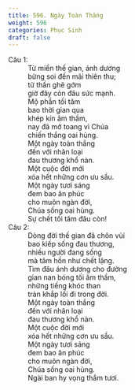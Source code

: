 ```yaml
---
title: 596. Ngày Toàn Thắng
weight: 596
categories: Phục Sinh
draft: false
---
```

<dl><dt>Câu 1:</dt><dd data-verse="1">Từ miền thế gian, ánh dương <br/>bừng soi đến mãi thiên thu; <br/>tử thần ghê gớm <br/>giờ đây còn đâu sức mạnh. <br/>Mộ phần tối tăm <br/>bao thời gian qua <br/>khép kín âm thầm, <br/>nay đã mở toang vì Chúa <br/>chiến thắng oai hùng. <br/>Một ngày toàn thắng <br/>đến với nhân loại <br/>đau thương khổ nàn. <br/>Một cuộc đời mới <br/>xóa hết những cơn ưu sầu. <br/>Một ngày tươi sáng <br/>đem bao ân phúc <br/>cho muôn ngàn đời, <br/>Chúa sống oai hùng. <br/>Sự chết tối tăm đâu còn! </dd><dt>Câu 2:</dt><dd data-verse="2">Dòng đời thế gian đã chôn vùi <br/>bao kiếp sống đau thương, <br/>nhiều người đang sống <br/>mà tâm hồn như chết lặng. <br/>Tìm đâu ánh dương cho đường <br/>gian nan bóng tối âm thầm, <br/>những tiếng khóc than <br/>tràn khắp lối đi trong đời. <br/>Một ngày toàn thắng <br/>đến với nhân loại <br/>đau thương khổ nàn. <br/>Một cuộc đời mới <br/>xóa hết những cơn ưu sầu. <br/>Một ngày tươi sáng <br/>đem bao ân phúc <br/>cho muôn ngàn đời, <br/>Chúa sống oai hùng. <br/>Ngài ban hy vọng thắm tươi. </dd></dl>